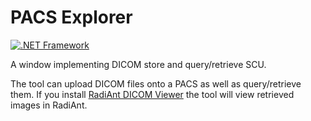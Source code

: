 # PACS Explorer

[![.NET Framework](https://github.com/iberisoft/PacsExplorer/actions/workflows/dotnet.yml/badge.svg)](https://github.com/iberisoft/PacsExplorer/actions/workflows/dotnet.yml)

A window implementing DICOM store and query/retrieve SCU.

The tool can upload DICOM files onto a PACS as well as query/retrieve them. If you install [RadiAnt DICOM Viewer](https://www.radiantviewer.com/)
the tool will view retrieved images in RadiAnt.
